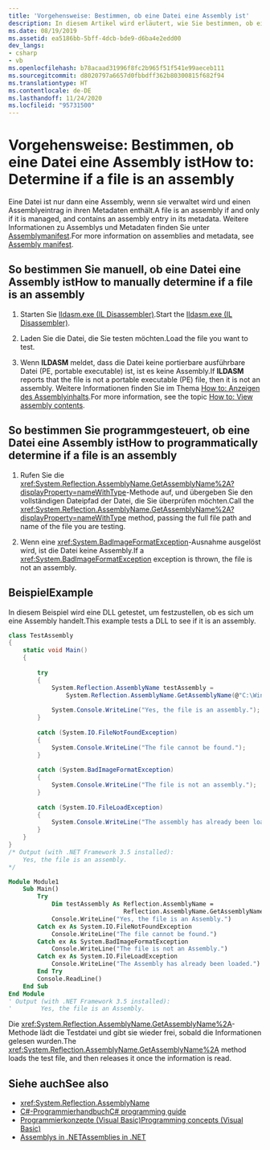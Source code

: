 ```yaml
---
title: 'Vorgehensweise: Bestimmen, ob eine Datei eine Assembly ist'
description: In diesem Artikel wird erläutert, wie Sie bestimmen, ob eine Datei eine .NET-Assembly ist, sowohl manuell als auch programmgesteuert.
ms.date: 08/19/2019
ms.assetid: ea5186bb-5bff-4dcb-bde9-d6ba4e2edd00
dev_langs:
- csharp
- vb
ms.openlocfilehash: b78acaad31996f8fc2b965f51f541e99aeceb111
ms.sourcegitcommit: d8020797a6657d0fbbdff362b80300815f682f94
ms.translationtype: HT
ms.contentlocale: de-DE
ms.lasthandoff: 11/24/2020
ms.locfileid: "95731500"
---
```

# <a name="how-to-determine-if-a-file-is-an-assembly"></a><span data-ttu-id="5d44b-103">Vorgehensweise: Bestimmen, ob eine Datei eine Assembly ist</span><span class="sxs-lookup"><span data-stu-id="5d44b-103">How to: Determine if a file is an assembly</span></span>

<span data-ttu-id="5d44b-104">Eine Datei ist nur dann eine Assembly, wenn sie verwaltet wird und einen Assemblyeintrag in ihren Metadaten enthält.</span><span class="sxs-lookup"><span data-stu-id="5d44b-104">A file is an assembly if and only if it is managed, and contains an assembly entry in its metadata.</span></span> <span data-ttu-id="5d44b-105">Weitere Informationen zu Assemblys und Metadaten finden Sie unter [Assemblymanifest](manifest.md).</span><span class="sxs-lookup"><span data-stu-id="5d44b-105">For more information on assemblies and metadata, see [Assembly manifest](manifest.md).</span></span>  
  
## <a name="how-to-manually-determine-if-a-file-is-an-assembly"></a><span data-ttu-id="5d44b-106">So bestimmen Sie manuell, ob eine Datei eine Assembly ist</span><span class="sxs-lookup"><span data-stu-id="5d44b-106">How to manually determine if a file is an assembly</span></span>  
  
1. <span data-ttu-id="5d44b-107">Starten Sie [Ildasm.exe (IL Disassembler)](../../framework/tools/ildasm-exe-il-disassembler.md).</span><span class="sxs-lookup"><span data-stu-id="5d44b-107">Start the [Ildasm.exe (IL Disassembler)](../../framework/tools/ildasm-exe-il-disassembler.md).</span></span>  
  
2. <span data-ttu-id="5d44b-108">Laden Sie die Datei, die Sie testen möchten.</span><span class="sxs-lookup"><span data-stu-id="5d44b-108">Load the file you want to test.</span></span>  
  
3. <span data-ttu-id="5d44b-109">Wenn **ILDASM** meldet, dass die Datei keine portierbare ausführbare Datei (PE, portable executable) ist, ist es keine Assembly.</span><span class="sxs-lookup"><span data-stu-id="5d44b-109">If **ILDASM** reports that the file is not a portable executable (PE) file, then it is not an assembly.</span></span> <span data-ttu-id="5d44b-110">Weitere Informationen finden Sie im Thema [How to: Anzeigen des Assemblyinhalts](view-contents.md).</span><span class="sxs-lookup"><span data-stu-id="5d44b-110">For more information, see the topic [How to: View assembly contents](view-contents.md).</span></span>  
  
## <a name="how-to-programmatically-determine-if-a-file-is-an-assembly"></a><span data-ttu-id="5d44b-111">So bestimmen Sie programmgesteuert, ob eine Datei eine Assembly ist</span><span class="sxs-lookup"><span data-stu-id="5d44b-111">How to programmatically determine if a file is an assembly</span></span>  
  
1. <span data-ttu-id="5d44b-112">Rufen Sie die <xref:System.Reflection.AssemblyName.GetAssemblyName%2A?displayProperty=nameWithType>-Methode auf, und übergeben Sie den vollständigen Dateipfad der Datei, die Sie überprüfen möchten.</span><span class="sxs-lookup"><span data-stu-id="5d44b-112">Call the <xref:System.Reflection.AssemblyName.GetAssemblyName%2A?displayProperty=nameWithType> method, passing the full file path and name of the file you are testing.</span></span>  
  
2. <span data-ttu-id="5d44b-113">Wenn eine <xref:System.BadImageFormatException>-Ausnahme ausgelöst wird, ist die Datei keine Assembly.</span><span class="sxs-lookup"><span data-stu-id="5d44b-113">If a <xref:System.BadImageFormatException> exception is thrown, the file is not an assembly.</span></span>  
  
## <a name="example"></a><span data-ttu-id="5d44b-114">Beispiel</span><span class="sxs-lookup"><span data-stu-id="5d44b-114">Example</span></span>  

<span data-ttu-id="5d44b-115">In diesem Beispiel wird eine DLL getestet, um festzustellen, ob es sich um eine Assembly handelt.</span><span class="sxs-lookup"><span data-stu-id="5d44b-115">This example tests a DLL to see if it is an assembly.</span></span>  

```csharp
class TestAssembly  
{  
    static void Main()  
    {  
  
        try  
        {  
            System.Reflection.AssemblyName testAssembly =  
                System.Reflection.AssemblyName.GetAssemblyName(@"C:\Windows\Microsoft.NET\Framework\v3.5\System.Net.dll");  
  
            System.Console.WriteLine("Yes, the file is an assembly.");  
        }  
  
        catch (System.IO.FileNotFoundException)  
        {  
            System.Console.WriteLine("The file cannot be found.");  
        }  
  
        catch (System.BadImageFormatException)  
        {  
            System.Console.WriteLine("The file is not an assembly.");  
        }  
  
        catch (System.IO.FileLoadException)  
        {  
            System.Console.WriteLine("The assembly has already been loaded.");  
        }  
    }  
}  
/* Output (with .NET Framework 3.5 installed):  
    Yes, the file is an assembly.  
*/  
```  

```vb  
Module Module1  
    Sub Main()  
        Try  
            Dim testAssembly As Reflection.AssemblyName =  
                                Reflection.AssemblyName.GetAssemblyName("C:\Windows\Microsoft.NET\Framework\v3.5\System.Net.dll")  
            Console.WriteLine("Yes, the file is an Assembly.")  
        Catch ex As System.IO.FileNotFoundException  
            Console.WriteLine("The file cannot be found.")  
        Catch ex As System.BadImageFormatException  
            Console.WriteLine("The file is not an Assembly.")  
        Catch ex As System.IO.FileLoadException  
            Console.WriteLine("The Assembly has already been loaded.")  
        End Try  
        Console.ReadLine()  
    End Sub  
End Module  
' Output (with .NET Framework 3.5 installed):  
'        Yes, the file is an Assembly.  
```

<span data-ttu-id="5d44b-116">Die <xref:System.Reflection.AssemblyName.GetAssemblyName%2A>-Methode lädt die Testdatei und gibt sie wieder frei, sobald die Informationen gelesen wurden.</span><span class="sxs-lookup"><span data-stu-id="5d44b-116">The <xref:System.Reflection.AssemblyName.GetAssemblyName%2A> method loads the test file, and then releases it once the information is read.</span></span>  
  
## <a name="see-also"></a><span data-ttu-id="5d44b-117">Siehe auch</span><span class="sxs-lookup"><span data-stu-id="5d44b-117">See also</span></span>

- <xref:System.Reflection.AssemblyName>
- [<span data-ttu-id="5d44b-118">C#-Programmierhandbuch</span><span class="sxs-lookup"><span data-stu-id="5d44b-118">C# programming guide</span></span>](../../csharp/programming-guide/index.md)
- [<span data-ttu-id="5d44b-119">Programmierkonzepte (Visual Basic)</span><span class="sxs-lookup"><span data-stu-id="5d44b-119">Programming concepts (Visual Basic)</span></span>](../../visual-basic/programming-guide/concepts/index.md)
- [<span data-ttu-id="5d44b-120">Assemblys in .NET</span><span class="sxs-lookup"><span data-stu-id="5d44b-120">Assemblies in .NET</span></span>](index.md)
